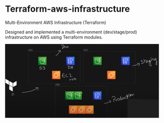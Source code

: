 # Terraform-aws-infrastructure
Multi-Environment AWS Infrastructure (Terraform)

Designed and implemented a multi-environment (dev/stage/prod) infrastructure on AWS using Terraform modules.

![alt text](<Screenshot (110).png>)